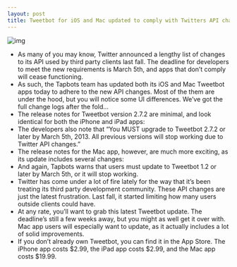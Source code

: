 ```yaml
---
layout: post
title: Tweetbot for iOS and Mac updated to comply with Twitters API changes
---
```

![img](http://media.idownloadblog.com/wp-content/uploads/2013/02/tweetbot-update-2-7-2.png)
* As many of you may know, Twitter announced a lengthy list of changes to its API used by third party clients last fall. The deadline for developers to meet the new requirements is March 5th, and apps that don’t comply will cease functioning.
* As such, the Tapbots team has updated both its iOS and Mac Tweetbot apps today to adhere to the new API changes. Most of the them are under the hood, but you will notice some UI differences. We’ve got the full change logs after the fold…
* The release notes for Tweetbot version 2.7.2 are minimal, and look identical for both the iPhone and iPad apps:
* The developers also note that “You MUST upgrade to Tweetbot 2.7.2 or later by March 5th, 2013. All previous versions will stop working due to Twitter API changes.”
* The release notes for the Mac app, however, are much more exciting, as its update includes several changes:
* And again, Tapbots warns that users must update to Tweetbot 1.2 or later by March 5th, or it will stop working.
* Twitter has come under a lot of fire lately for the way that it’s been treating its third party development community. These API changes are just the latest frustration. Last fall, it started limiting how many users outside clients could have.
* At any rate, you’ll want to grab this latest Tweetbot update. The deadline’s still a few weeks away, but you might as well get it over with. Mac app users will especially want to update, as it actually includes a lot of solid improvements.
* If you don’t already own Tweetbot, you can find it in the App Store. The iPhone app costs $2.99, the iPad app costs $2.99, and the Mac app costs $19.99.

